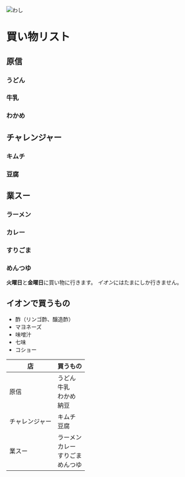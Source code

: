 ![わし](images/favicon.png)
# 買い物リスト
## 原信
### うどん
### 牛乳
### わかめ
## チャレンジャー
### キムチ
### 豆腐
## 業スー
### ラーメン
### カレー
### すりごま
### めんつゆ

**火曜日**と**金曜日**に買い物に行きます。
*イオン*にはたまにしか行きません。
## イオンで買うもの
- 酢（リンゴ酢、醸造酢）
- マヨネーズ
- 味噌汁
- 七味
- コショー

|店        |買うもの
|--|--
|原信      |うどん<br>牛乳<br>わかめ<br>納豆
|チャレンジャー|キムチ<br>豆腐
|業スー    |ラーメン<br>カレー<br>すりごま<br>めんつゆ

